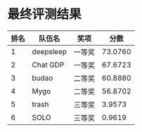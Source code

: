 # 最终评测结果

| 排名 | 队伍名     | 奖项   | 分数    |
| ---- | --------- | ------ | ------ |
| 1    | deepsleep | 一等奖 | 73.0760 |
| 2    | Chat GDP  | 一等奖 | 67.6723 |
| 3    | budao     | 二等奖 | 60.8880 |
| 4    | Mygo      | 二等奖 | 56.8702 |
| 5    | trash     | 三等奖 | 3.9573  |
| 6    | SOLO      | 三等奖 | 0.9619  |
